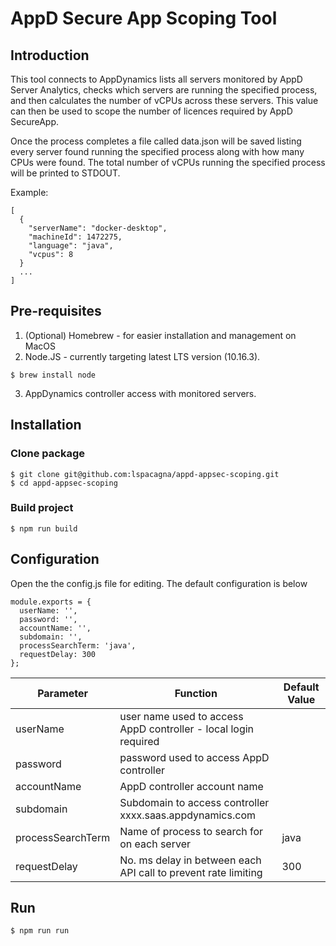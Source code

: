# AppD Secure App Scoping Tool

## Introduction

This tool connects to AppDynamics lists all servers monitored by AppD Server Analytics, checks which servers are running the specified process, and then calculates the number of vCPUs across these servers. This value can then be used to scope the number of licences required by AppD SecureApp.

Once the process completes a file called data.json will be saved listing every server found running the specified process along with how many CPUs were found. The total number of vCPUs running the specified process will be printed to STDOUT.

Example:
```
[
  {
    "serverName": "docker-desktop",
    "machineId": 1472275,
    "language": "java",
    "vcpus": 8
  }
  ...
]
```

## Pre-requisites

1. (Optional) Homebrew - for easier installation and management on MacOS
2. Node.JS - currently targeting latest LTS version (10.16.3).

```
$ brew install node
```
3. AppDynamics controller access with monitored servers.

## Installation

### Clone package
```
$ git clone git@github.com:lspacagna/appd-appsec-scoping.git
$ cd appd-appsec-scoping
```

### Build project

```
$ npm run build
```

## Configuration

Open the the config.js file for editing. The default configuration is below

```
module.exports = {
  userName: '',
  password: '',
  accountName: '',
  subdomain: '',
  processSearchTerm: 'java',
  requestDelay: 300
};
```

Parameter | Function | Default Value
--------- | -------- | -------------
userName | user name used to access AppD controller - local login required |
password | password used to access AppD controller |
accountName | AppD controller account name |
subdomain | Subdomain to access controller xxxx.saas.appdynamics.com |
processSearchTerm | Name of process to search for on each server | java
requestDelay | No. ms delay in between each API call to prevent rate limiting | 300


## Run

```
$ npm run run
```
